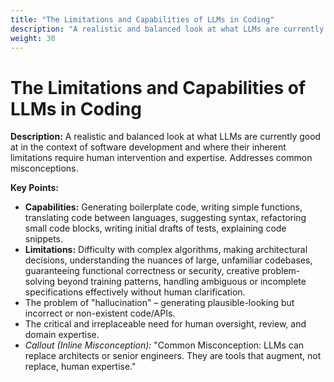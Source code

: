 ```yaml
---
title: "The Limitations and Capabilities of LLMs in Coding"
description: "A realistic and balanced look at what LLMs are currently good at in the context of software development and where their inherent limitations require human intervention and expertise. Addresses common misconceptions."
weight: 30
---
```


# The Limitations and Capabilities of LLMs in Coding

**Description:** A realistic and balanced look at what LLMs are currently good at in the context of software development and where their inherent limitations require human intervention and expertise. Addresses common misconceptions.

**Key Points:**  
  * **Capabilities:** Generating boilerplate code, writing simple functions, translating code between languages, suggesting syntax, refactoring small code blocks, writing initial drafts of tests, explaining code snippets.  
  * **Limitations:** Difficulty with complex algorithms, making architectural decisions, understanding the nuances of large, unfamiliar codebases, guaranteeing functional correctness or security, creative problem-solving beyond training patterns, handling ambiguous or incomplete specifications effectively without human clarification.  
  * The problem of "hallucination" – generating plausible-looking but incorrect or non-existent code/APIs.  
  * The critical and irreplaceable need for human oversight, review, and domain expertise.  
  * *Callout (Inline Misconception):* "Common Misconception: LLMs can replace architects or senior engineers. They are tools that augment, not replace, human expertise."
